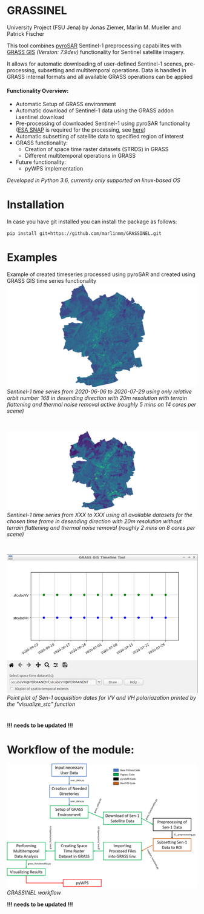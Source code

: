 # GRASSINEL
University Project (FSU Jena) by Jonas Ziemer, Marlin M. Mueller and Patrick Fischer

This tool combines [pyroSAR](https://github.com/johntruckenbrodt/pyroSAR) Sentinel-1 preprocessing capabilites with 
[GRASS GIS](grass.osgeo.org) _(Version: 7.9dev)_ functionality for Sentinel satellite imagery. 

It allows for automatic downloading of user-defined Sentinel-1 scenes, pre-processing, subsetting and multitemporal
operations. Data is handled in GRASS internal formats and all available GRASS operations can be applied

#### Functionality Overview:
* Automatic Setup of GRASS environment
* Automatic download of Sentinel-1 data using the GRASS addon i.sentinel.download
* Pre-processing of downloaded Sentinel-1 using pyroSAR functionality ([ESA SNAP](http://step.esa.int/main/download/snap-download/)
 is required for the processing, see [here](https://pyrosar.readthedocs.io/en/latest/?badge=latest))
* Automatic subsetting of satellite data to specified region of interest
* GRASS functionality:
    * Creation of space time raster datasets (STRDS) in GRASS
    * Different multitemporal operations in GRASS
* Future functionality:
    * pyWPS implementation

_Developed in Python 3.6, currently only supported on linux-based OS_

# Installation
In case you have git installed you can install the package as follows:

    pip install git+https://github.com/marlinmm/GRASSINEL.git

# Examples
Example of created timeseries processed using pyroSAR and created using GRASS GIS time series functionality
![S1_time_series_20m](GRASSINEL/preview_files/S1_timeseries_20m_example.gif)
_Sentinel-1 time series from 2020-06-06 to 2020-07-29 using only relative orbit number 168 in desending direction with
20m resolution with terrain flattening and thermal noise removal active (roughly 5 mins on 14 cores per scene)_

<br/>

![S1_time_series_50m](GRASSINEL/preview_files/S1_timeseries_50m_example.gif)
_Sentinel-1 time series from XXX to XXX using all available datasets for the chosen time frame in desending direction 
with 20m resolution without terrain flattening and thermal noise removal (roughly 2 mins on 8 cores per scene)_

<br/>

![S1_time_series_date_plot](GRASSINEL/preview_files/time_series_date_plot.png)
_Point plot of Sen-1 acquisition dates for VV and VH polariazation printed by the "visualize_stc" function_

#
**!!! needs to be updated !!!**
# Workflow of the module:
![GRASSINEL_workflow](GRASSINEL/preview_files/GRASSINEL_workflow.png)
_GRASSINEL workflow_


**!!! needs to be updated !!!**
#